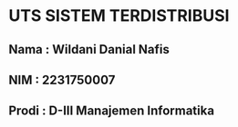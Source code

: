 # UTS SISTEM TERDISTRIBUSI
## Nama  : Wildani Danial Nafis
## NIM   : 2231750007
## Prodi : D-III Manajemen Informatika
